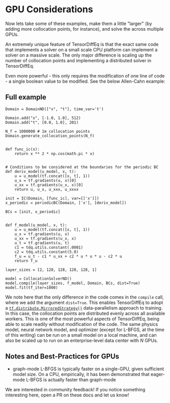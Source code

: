 
# GPU Considerations

Now lets take some of these examples, make them a little "larger" (by adding more collocation points, for instance), and solve the 
across multiple GPUs. 

An extremely unique feature of TensorDiffEq is that the exact same code that implements a solver on a small scale CPU platform 
 can implement a solver on a massive scale. The only major difference is scaling up the number of collocation points and implementing 
a distributed solver in TensorDiffEq. 

Even more powerful - this only requires the modification of one line of code - a single boolean value to be modified. See the below Allen-Cahn example:

## Full example 

```{code} python
Domain = DomainND(["x", "t"], time_var='t')

Domain.add("x", [-1.0, 1.0], 512)
Domain.add("t", [0.0, 1.0], 201)

N_f = 1000000 # 1m collocation points
Domain.generate_collocation_points(N_f)


def func_ic(x):
    return x ** 2 * np.cos(math.pi * x)


# Conditions to be considered at the boundaries for the periodic BC
def deriv_model(u_model, x, t):
    u = u_model(tf.concat([x, t], 1))
    u_x = tf.gradients(u, x)[0]
    u_xx = tf.gradients(u_x, x)[0]
    return u, u_x, u_xxx, u_xxxx

init = IC(Domain, [func_ic], var=[['x']])
x_periodic = periodicBC(Domain, ['x'], [deriv_model])

BCs = [init, x_periodic]


def f_model(u_model, x, t):
    u = u_model(tf.concat([x, t], 1))
    u_x = tf.gradients(u, x)
    u_xx = tf.gradients(u_x, x)
    u_t = tf.gradients(u, t)
    c1 = tdq.utils.constant(.0001)
    c2 = tdq.utils.constant(5.0)
    f_u = u_t - c1 * u_xx + c2 * u * u * u - c2 * u
    return f_u

layer_sizes = [2, 128, 128, 128, 128, 1]

model = CollocationSolverND()
model.compile(layer_sizes, f_model, Domain, BCs, dist=True)
model.fit(tf_iter=1000)
```

We note here that the only difference in the code comes in the `compile` call, where we add the argument `dist=True`. 
This enables TensorDiffEq to adopt a [`tf.distribute.MirroredStrategy()`](https://www.tensorflow.org/api_docs/python/tf/distribute/MirroredStrategy)
data-parallelism approach to training. In this case, the collocation points are distributed evenly across all available workers. This is one of 
the most powerful aspects of TensorDiffEq, being able to scale readily without modification of the code. The same physics model, neural network model, and 
optimizer (except for L-BFGS, at the time of this writing) can be run on a small model on a local machine, and can also be scaled up to run on an
enterprise-level data center with $N$ GPUs. 


## Notes and Best-Practices for GPUs
- graph-mode L-BFGS is typically faster on a single-GPU, given sufficient model size. On a CPU, empirically,
it has been demonstrated that eager-mode L-BFGS is actually faster than graph-mode

We are interested in
 community feedback! If you notice something interesting here, open a PR on these docs and let us know!

